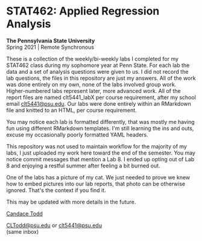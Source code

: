 # STAT462: Applied Regression Analysis
**The Pennsylvania State University**  
Spring 2021 | Remote Synchronous  
  
These is a collection of the weekly/bi-weekly labs I completed for my STAT462 class during my sophomore year at Penn State. For each lab the data and a set of analysis questions were given to us. I did not record the lab questions, the files in this repository are just my answers. All of the work was done entirely on my own, none of the labs involved group work. Higher-numbered labs represent later, more advanced work. All of the report files are named clt5441_labX per course requirement, after my school email <clt5441@psu.edu>. Our labs were done entirely within an RMarkdown file and knitted to an HTML, per course requirement. 

You may notice each lab is formatted differently, that was mostly me having fun using different RMarkdown templates. I'm still learning the ins and outs, excuse my occasionally poorly formatted YAML headers.  

<!--  Lab 8 involved picking your own data and conducting whatever type of analysis you wanted. I chose to analyze the effect of different demographic features on the average SAT scores of New York City high schools. I found the data I used with the [NYC Open Data search engine](https://opendata.cityofnewyork.us/). Details to come. Edit: The end of the semester was more hectic than I thought and I ended up opting out of lab 8 and enjoying a restful summer after a year of burnout.
 -->
 
This repository was not used to maintain workflow for the majority of my labs, I just uploaded my work here toward the end of the semester. You may notice commit messages that mention a Lab 8. I ended up opting out of Lab 8 and enjoying a restful summer after feeling a bit burned out.<!--I did use this for work flow for Lab 8.  -->
  
One of the labs has a picture of my cat. We just needed to prove we knew how to embed pictures into our lab reports, that photo can be otherwise ignored. That's the context if you find it. 
  
This may be updated with more details in the future.  


[Candace Todd](https://www.linkedin.com/in/candace-todd/)  
  
<CLTodd@psu.edu> or <clt5441@psu.edu>  
(same inbox)
